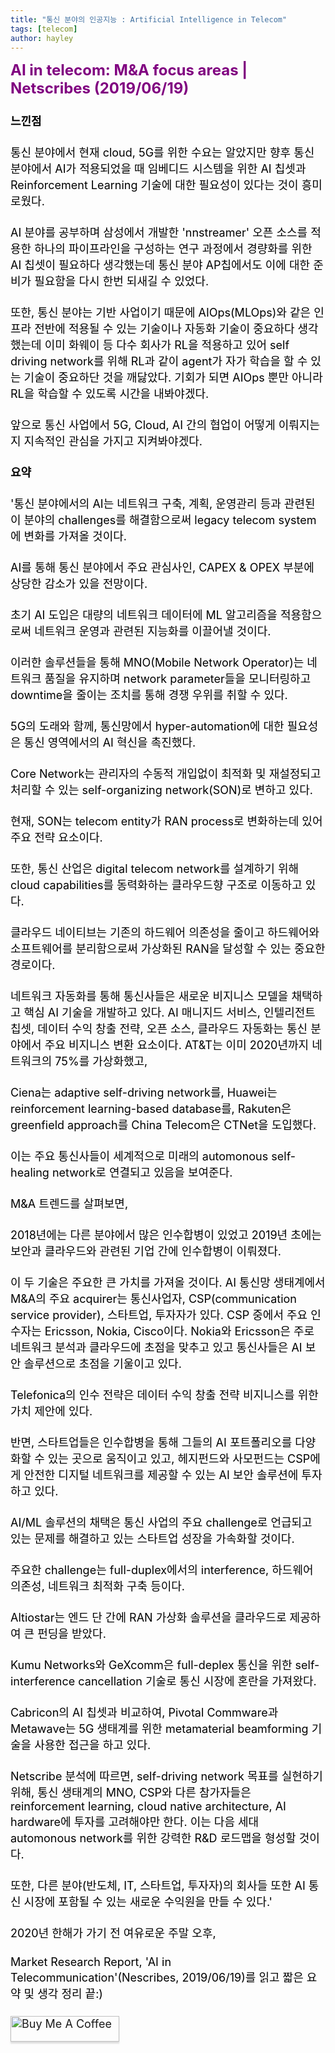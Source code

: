 ```yaml
---
title: "통신 분야의 인공지능 : Artificial Intelligence in Telecom"
tags: [telecom]
author: hayley
---
```

<html>
    <body>
        <font size="5" color="purple">
        <div><b>AI in telecom: M&A focus areas | Netscribes (2019/06/19)</b>
        <p>
        <font size="4" color="black">
        <p><b>느낀점</b>      
        <p>통신 분야에서 현재 cloud, 5G를 위한 수요는 알았지만 향후 통신 분야에서 AI가 적용되었을 때 임베디드 시스템을 위한 AI 칩셋과 Reinforcement Learning 기술에 대한 필요성이 있다는 것이 흥미로웠다. 
        <p>AI 분야를 공부하며 삼성에서 개발한 'nnstreamer' 오픈 소스를 적용한 하나의 파이프라인을 구성하는 연구 과정에서 경량화를 위한 AI 칩셋이 필요하다 생각했는데 통신 분야 AP칩에서도 이에 대한 준비가 필요함을 다시 한번 되새길 수 있었다. 
        <p>또한, 통신 분야는 기반 사업이기 때문에 AIOps(MLOps)와 같은 인프라 전반에 적용될 수 있는 기술이나 자동화 기술이 중요하다 생각했는데 이미 화웨이 등 다수 회사가 RL을 적용하고 있어 self driving network를 위해 RL과 같이 agent가 자가 학습을 할 수 있는 기술이 중요하단 것을 깨닳았다. 기회가 되면 AIOps 뿐만 아니라 RL을 학습할 수 있도록 시간을 내봐야겠다.
        <p>앞으로 통신 사업에서 5G, Cloud, AI 간의 협업이 어떻게 이뤄지는지 지속적인 관심을 가지고 지켜봐야겠다.
        <p>    
        <p><b>요약</b>     
        <p>'통신 분야에서의 AI는 네트워크 구축, 계획, 운영관리 등과 관련된 이 분야의 challenges를 해결함으로써 legacy telecom system에 변화를 가져올 것이다. 
        <p>AI를 통해 통신 분야에서 주요 관심사인, CAPEX & OPEX 부분에 상당한 감소가 있을 전망이다.
        <p>초기 AI 도입은 대량의 네트워크 데이터에 ML 알고리즘을 적용함으로써 네트워크 운영과 관련된 지능화를 이끌어낼 것이다. 
        <p>이러한 솔루션들을 통해 MNO(Mobile Network Operator)는 네트워크 품질을 유지하며 network parameter들을 모니터링하고 downtime을 줄이는 조치를 통해 경쟁 우위를 취할 수 있다.
        <p>5G의 도래와 함께, 통신망에서 hyper-automation에 대한 필요성은 통신 영역에서의 AI 혁신을 촉진했다.
        <p>Core Network는 관리자의 수동적 개입없이 최적화 및 재설정되고 처리할 수 있는 self-organizing network(SON)로 변하고 있다. 
        <p>현재, SON는 telecom entity가 RAN process로 변화하는데 있어 주요 전략 요소이다.
        <p>또한, 통신 산업은 digital telecom network를 설계하기 위해 cloud capabilities를 동력화하는 클라우드향 구조로 이동하고 있다. 
        <p>클라우드 네이티브는 기존의 하드웨어 의존성을 줄이고 하드웨어와 소프트웨어를 분리함으로써 가상화된 RAN을 달성할 수 있는 중요한 경로이다. 
        <p>네트워크 자동화를 통해 통신사들은 새로운 비지니스 모델을 채택하고 핵심 AI 기술을 개발하고 있다. AI 매니지드 서비스, 인텔리전트 칩셋, 데이터 수익 창출 전략, 오픈 소스, 클라우드 자동화는 통신 분야에서 주요 비지니스 변환 요소이다. AT&T는 이미 2020년까지 네트워크의 75%를 가상화했고, 
        <p>Ciena는 adaptive self-driving network를, Huawei는 reinforcement learning-based database를, Rakuten은 greenfield approach를 China Telecom은 CTNet을 도입했다.
        <p>이는 주요 통신사들이 세계적으로 미래의 automonous self-healing network로 연결되고 있음을 보여준다.
        <p>  
        <p>M&A 트렌드를 살펴보면,
        <p>
        <p>2018년에는 다른 분야에서 많은 인수합병이 있었고 2019년 초에는 보안과 클라우드와 관련된 기업 간에 인수합병이 이뤄졌다. 
        <p>이 두 기술은 주요한 큰 가치를 가져올 것이다. AI 통신망 생태계에서 M&A의 주요 acquirer는 통신사업자, CSP(communication service provider), 스타트업, 투자자가 있다. CSP 중에서 주요 인수자는 Ericsson, Nokia, Cisco이다. Nokia와 Ericsson은 주로 네트워크 분석과 클라우드에 초점을 맞추고 있고 통신사들은 AI 보안 솔루션으로 초점을 기울이고 있다. 
        <p>Telefonica의 인수 전략은 데이터 수익 창출 전략 비지니스를 위한 가치 제안에 있다. 
        <p>반면, 스타트업들은 인수합병을 통해 그들의 AI 포트폴리오를 다양화할 수 있는 곳으로 움직이고 있고, 헤지펀드와 사모펀드는 CSP에게 안전한 디지털 네트워크를 제공할 수 있는 AI 보안 솔루션에 투자하고 있다.
        <p>AI/ML 솔루션의 채택은 통신 사업의 주요 challenge로 언급되고 있는 문제를 해결하고 있는 스타트업 성장을 가속화할 것이다. 
        <p>주요한 challenge는 full-duplex에서의 interference, 하드웨어 의존성, 네트워크 최적화 구축 등이다.
        <p>Altiostar는 엔드 단 간에 RAN 가상화 솔루션을 클라우드로 제공하여 큰 펀딩을 받았다. 
        <p>Kumu Networks와 GeXcomm은 full-deplex 통신을 위한 self-interference cancellation 기술로 통신 시장에 혼란을 가져왔다. 
        <p>Cabricon의 AI 칩셋과 비교하여, Pivotal Commware과 Metawave는 5G 생태계를 위한 metamaterial beamforming 기술을 사용한 접근을 하고 있다.
        <p>
        <p>Netscribe 분석에 따르면, self-driving network 목표를 실현하기 위해, 통신 생태계의 MNO, CSP와 다른 참가자들은 reinforcement learning, cloud native architecture, AI hardware에 투자를 고려해야만 한다. 이는 다음 세대 automonous network를 위한 강력한 R&D 로드맵을 형성할 것이다. 
        <p>또한, 다른 분야(반도체, IT, 스타트업, 투자자)의 회사들 또한 AI 통신 시장에 포함될 수 있는 새로운 수익원을 만들 수 있다.'   
        <p>
        <p>
        <p>2020년 한해가 가기 전 여유로운 주말 오후,
        <p>
        <p>Market Research Report, 'AI in Telecommunication'(Nescribes, 2019/06/19)를 읽고 짧은 요약 및 생각 정리 끝:)

<a href="https://www.buymeacoffee.com/yhshim17" target="_blank"><img src="https://www.buymeacoffee.com/assets/img/custom_images/orange_img.png" alt="Buy Me A Coffee" style="height: 41px !important;width: 174px !important;box-shadow: 0px 3px 2px 0px rgba(190, 190, 190, 0.5) !important;-webkit-box-shadow: 0px 3px 2px 0px rgba(190, 190, 190, 0.5) !important;" ></a>
     
     
          
    



